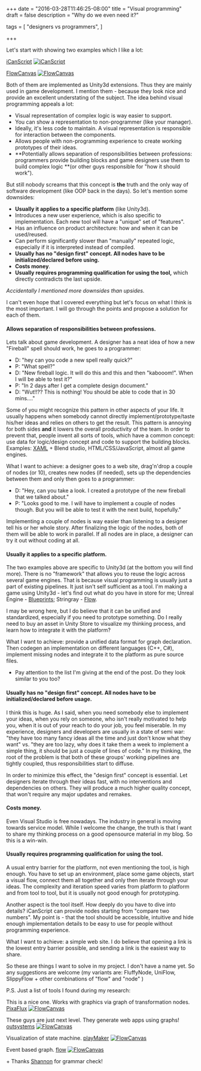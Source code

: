 +++
date = "2016-03-28T11:46:25-08:00"
title = "Visual programming"
draft = false
description = "Why do we even need it?"

tags = [
  "designers vs programmers",
  ]

+++

Let's start with showing two examples which I like a lot:  

[iCanScript](http://www.icanscript.com/)
[![iCanScript](/post/2016-03/visual-programming/iCanScript.png)](/post/2016-03/visual-programming/iCanScript.png)


[FlowCanvas](http://flowcanvas.paradoxnotion.com/)
[![FlowCanvas](/post/2016-03/visual-programming/flowCanvas.png)](/post/2016-03/visual-programming/flowCanvas.png)

Both of them are implemented as Unity3d extensions. Thus they are mainly used in game development. I mention them - because they look nice and provide an excellent understating of the subject. The idea behind visual programming appeals a lot:  

*   Visual representation of complex logic is way easier to support.
*   You can show a representation to non-programmer (like your manager).
*   Ideally, it's less code to maintain. A visual representation is responsible for interaction between the components.
*   Allows people with non-programming experience to create working prototypes of their ideas. 
*   **Potentially allows separation of responsibilities between professions: programmers provide building blocks and game designers use them to build complex logic **(or other guys responsible for "how it should work").

But still nobody screams that this concept is **the** truth and the only way of software development (like OOP back in the days). So let's mention some downsides:

*   **Usually it applies to a specific platform** (like Unity3d).
*   Introduces a new user experience, which is also specific to implementation. Each new tool will have a "unique" set of "features".
*   Has an influence on product architecture: how and when it can be used/reused. 
*   Can perform significantly slower than "manually" repeated logic, especially if it is interpreted instead of compiled.
*   **Usually has no "design first" concept. All nodes have to be initialized/declared before using.**
*   **Costs money**.
*   **Usually requires programming qualification for using the tool,** which directly contradicts the last upside.

*Accidentally I mentioned more downsides than upsides.*

I can't even hope that I covered everything but let's focus on what I think is the most important. I will go through the points and propose a solution for each of them.  

#### Allows separation of responsibilities between professions.
Lets talk about game development. A designer has a neat idea of how a new "Fireball" spell should work, he goes to a programmer:  
- D: "hey can you code a new spell really quick?"  
- P: "What spell?"  
- D: "New fireball logic. It will do this and this and then "kabooom!". When I will be able to test it?"  
- P: "In 2 days after I get a complete design document."  
- D: "Wut!!?? This is nothing! You should be able to code that in 30 mins...."  

Some of you might recognize this pattern in other aspects of your life. It usually happens when somebody cannot directly implement/prototype/taste his/her ideas and relies on others to get the result. This pattern is annoying for both sides **and** it lowers the overall productivity of the team. In order to prevent that, people invent all sorts of tools, which have a common concept: use data for logic/design concept and code to support the building blocks. Examples: [XAML](https://en.wikipedia.org/wiki/Extensible_Application_Markup_Language) + Blend studio, HTML/CSS/JavaScript, almost all game engines.  

What I want to achieve: a designer goes to a web site, drag'n'drop a couple of nodes (or 10), creates new nodes (if needed), sets up the dependencies between them and only then goes to a programmer:  
- D: "Hey, can you take a look. I created a prototype of the new fireball that we talked about."  
- P: "Looks good to me. I will have to implement a couple of nodes though. But you will be able to test it with the next build, hopefully."  

Implementing a couple of nodes is way easier than listening to a designer tell his or her whole story. After finalizing the logic of the nodes, both of them will be able to work in parallel. If all nodes are in place, a designer can try it out without coding at all.  

#### Usually it applies to a specific platform.
The two examples above are specific to Unity3d (at the bottom you will find more). There is no "framework" that allows you to reuse the logic across several game engines. That is because visual programming is usually just a part of existing pipelines. It just isn't self sufficient as a tool. I'm making a game using Unity3d - let's find out what do you have in store for me; Unreal Engine - [Blueprints](https://docs.unrealengine.com/latest/INT/Engine/Blueprints/index.html); Stringray - [Flow](https://knowledge.autodesk.com/search-result/caas/CloudHelp/cloudhelp/ENU/Stingray-Help/stingray-help/creating-gameplay/visual-prog-with-flow-html.html).  

I may be wrong here, but I do believe that it can be unified and standardized, especially if you need to prototype something. Do I really need to buy an asset in Unity Store to visualize my thinking process, and learn how to integrate it with the platform?  

What I want to achieve: provide a unified data format for graph declaration. Then codegen an implementation on different languages (C++, C#), implement missing nodes and integrate it to the platform as pure source files.  
+ Pay attention to the list I'm giving at the end of the post. Do they look similar to you too?  

#### Usually has no "design first" concept. All nodes have to be initialized/declared before usage.
I think this is huge. As I said, when you need somebody else to implement your ideas, when you rely on someone, who isn't really motivated to help you, when it is out of your reach to do your job, you feel miserable. In my experience, designers and developers are usually in a state of semi war: "they have too many fancy ideas all the time and just don't know what they want" vs. "they are too lazy, why does it take them a week to implement a simple thing, it should be just a couple of lines of code." In my thinking, the root of the problem is that both of these groups' working pipelines are tightly coupled, thus responsibilities start to diffuse.  

In order to minimize this effect, the "design first" concept is essential. Let designers iterate through their ideas fast, with no interventions and dependencies on others. They will produce a much higher quality concept, that won't require any major updates and remakes.  
#### Costs money.  
Even Visual Studio is free nowadays. The industry in general is moving towards service model. While I welcome the change, the truth is that I want to share my thinking process on a good opensource material in my blog. So this is a win-win.  

#### Usually requires programming qualification for using the tool.  
A usual entry barrier for the platform, not even mentioning the tool, is high enough. You have to set up an environment, place some game objects, start a visual flow, connect them all together and only then iterate through your ideas. The complexity and iteration speed varies from platform to platform and from tool to tool, but it is usually not good enough for prototyping.  

Another aspect is the tool itself. How deeply do you have to dive into details? iCanScript can provide nodes starting from "compare two numbers". My point is - that the tool should be accessible, intuitive and hide enough implementation details to be easy to use for people without programming experience.  

What I want to achieve: a simple web site. I do believe that opening a link is the lowest entry barrier possible, and sending a link is the easiest way to share.  

So these are things I want to solve in my project. I don't have a name yet. So any suggestions are welcome (my variants are: FluffyNode, UniFlow, SlippyFlow + other combinations of "flow" and "node" )  

P.S. Just a list of tools I found during my research:  

This is a nice one. Works with graphics via graph of transformation nodes.
[PixaFlux](http://www.pixaflux.com/Docs/Ui_Viewport_Node_Graph.html)
[![FlowCanvas](/post/2016-03/visual-programming/PixaFlux.png)](/post/2016-03/visual-programming/PixaFlux.png)

These guys are just next level. They generate web apps using graphs!
[outsystems](https://www.outsystems.com/)
[![FlowCanvas](/post/2016-03/visual-programming/outsystems.png)](/post/2016-03/visual-programming/outsystems.png)

Visualization of state machine.
[playMaker](http://www.hutonggames.com/index.html)
[![FlowCanvas](/post/2016-03/visual-programming/playMaker.png)](/post/2016-03/visual-programming/playMaker.png)

Event based graph.
[flow](https://knowledge.autodesk.com/search-result/caas/CloudHelp/cloudhelp/ENU/Stingray-Help/stingray-help/creating-gameplay/visual-prog-with-flow-html.html)
[![FlowCanvas](/post/2016-03/visual-programming/flow.png)](/post/2016-03/visual-programming/flow.png)


+ Thanks [Shannon](https://www.facebook.com/shannon.mckeon1) for grammar check!  